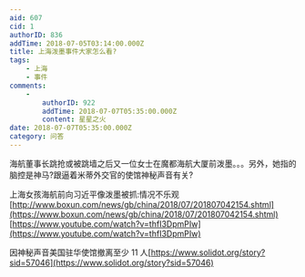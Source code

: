 ```yaml
---
aid: 607
cid: 1
authorID: 836
addTime: 2018-07-05T03:14:00.000Z
title: 上海泼墨事件大家怎么看?
tags:
    - 上海
    - 事件
comments:
    -
        authorID: 922
        addTime: 2018-07-07T05:35:00.000Z
        content: 星星之火
date: 2018-07-07T05:35:00.000Z
category: 问答
---
```


海航董事长跳抢或被跳墙之后又一位女士在魔都海航大厦前泼墨。。。另外，她指的脑控是神马?跟逼着米蒂外交官的使馆神秘声音有关?

上海女孩海航前向习近平像泼墨被抓:情况不乐观[http://www.boxun.com/news/gb/china/2018/07/201807042154.shtml](https://www.boxun.com/news/gb/china/2018/07/201807042154.shtml)  
[https://www.youtube.com/watch?v=thfI3DpmPIw](https://www.youtube.com/watch?v=thfI3DpmPIw)

因神秘声音美国驻华使馆撤离至少 11 人[https://www.solidot.org/story?sid=57046](https://www.solidot.org/story?sid=57046)
